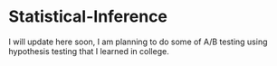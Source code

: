 # Statistical-Inference 
I will update here soon, I am planning to do some of A/B testing using hypothesis testing that I learned in college. 
